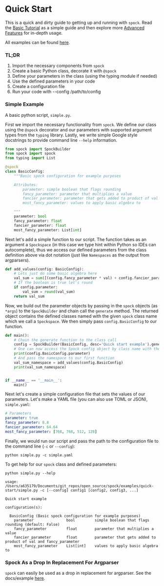 # Quick Start

This is a quick and dirty guide to getting up and running with `spock`. Read the 
[Basic Tutorial](basics/About.md) as a simple guide and then explore more
[Advanced Features](advanced_features/About.md) for in-depth usage.

All examples can be found [here](https://github.com/fidelity/spock/blob/master/examples).

### TL;DR
1. Import the necessary components from `spock`
2. Create a basic Python class, decorate it with `@spock`
3. Define your parameters in the class (using the typing module if needed)
4. Use the defined parameters in your code 
5. Create a configuration file
6. Run your code with --config /path/to/config

### Simple Example

A basic python script, `simple.py`.

First we import the necessary functionality from `spock`. We define our class using the `@spock` decorator and our 
parameters with supported argument types from the `typing` library. Lastly, we write simple Google style 
docstrings to provide command line `--help` information.

```python
from spock import SpockBuilder
from spock import spock
from typing import List

@spock
class BasicConfig:
    """Basic spock configuration for example purposes

    Attributes:
        parameter: simple boolean that flags rounding
        fancy_parameter: parameter that multiplies a value
        fancier_parameter: parameter that gets added to product of val and fancy_parameter
        most_fancy_parameter: values to apply basic algebra to

    """
    parameter: bool
    fancy_parameter: float
    fancier_parameter: float
    most_fancy_parameter: List[int]
```

Next let's add a simple function to our script. The function takes as an argument a `Spockspace` (in this case we type
hint within Python so IDEs can autocomplete), thus we access our defined parameters from the class definition above via 
dot notation (just like `Namespaces` as the output from argparsers).

```python
def add_values(config: BasicConfig):
    # Lets just do some basic algebra here
    val_sum = sum([(config.fancy_parameter * val) + config.fancier_parameter for val in config.most_fancy_parameter])
    # If the boolean is true let's round
    if config.parameter:
        val_sum = round(val_sum)
    return val_sum
```

Now, we build out the parameter objects by passing in the `spock` objects (as `*args`) to the `SpockBuilder` 
and chain call the `generate` method. The returned object contains the defined classes named with the given
`spock` class name which we call a `Spockspace`. We then simply pass `config.BasicConfig` to our function.

```python
def main():
    # Chain the generate function to the class call
    config = SpockBuilder(BasicConfig, desc='Quick start example').generate()
    # One can now access the Spock config object by class name with the returned namespace
    print(config.BasicConfig.parameter)
    # And pass the namespace to our first function
    val_sum_namespace = add_values(config.BasicConfig)
    print(val_sum_namespace)


if __name__ == '__main__':
    main()
```

Next let's create a simple configuration file that sets the values of our parameters. Let's make a YAML file (you can 
also use TOML or JSON), `simple.yaml`:

```yaml
# Parameters
parameter: true
fancy_parameter: 8.8
fancier_parameter: 64.64
most_fancy_parameter: [768, 768, 512, 128]
```

Finally, we would run our script and pass the path to the configuration file to the command line (`-c` or `--config`):

```shell
python simple.py -c simple.yaml
```

To get help for our `spock` class and defined parameters:

```shell
python simple.py --help
```

```shell
usage: /Users/a635179/Documents/git_repos/open_source/spock/examples/quick-start/simple.py -c [--config] config1 [config2, config3, ...]

Quick start example

configuration(s):

  BasicConfig (Basic spock configuration for example purposes)
    parameter               bool         simple boolean that flags rounding (default: False)
    fancy_parameter         float        parameter that multiplies a value 
    fancier_parameter       float        parameter that gets added to product of val and fancy_parameter 
    most_fancy_parameter    List[int]    values to apply basic algebra to 
```

### Spock As a Drop In Replacement For Argparser

`spock` can easily be used as a drop in replacement for argparser. 
See the docs/example [here](https://fidelity.github.io/spock/ArgParser-Replacement/).